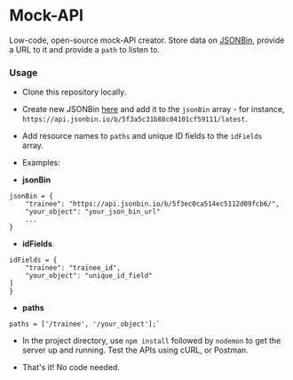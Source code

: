 # Mock-API 

Low-code, open-source mock-API creator. Store data on [JSONBin](https://jsonbin.io), provide a URL to it and provide a `path` to listen to.  

### Usage

- Clone this repository locally.
- Create new JSONBin [here](https://jsonbin.io/) and add it to the `jsonBin` array - for instance, `https://api.jsonbin.io/b/5f3a5c31b88c04101cf59111/latest`.
- Add resource names to `paths` and unique ID fields to the `idFields ` array.

- Examples:

- **jsonBin**
```
jsonBin = {
    "trainee": "https://api.jsonbin.io/b/5f3ec0ca514ec5112d09fcb6/",
    "your_object": "your_json_bin_url" 
    ...
}
```
- **idFields**
```
idFields = {
    "trainee": "trainee_id",
    "your_object": "unique_id_field"
]
}
```

- **paths**

```
paths = ['/trainee', '/your_object'];`
```

- In the project directory, use `npm install` followed by `nodemon` to get the server up and running. Test the APIs using cURL, or Postman.

- That's it! No code needed. 
